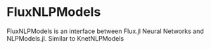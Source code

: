 # FluxNLPModels
FluxNLPModels is an interface between Flux.jl Neural Networks and NLPModels.jl. Similar to KnetNLPModels
